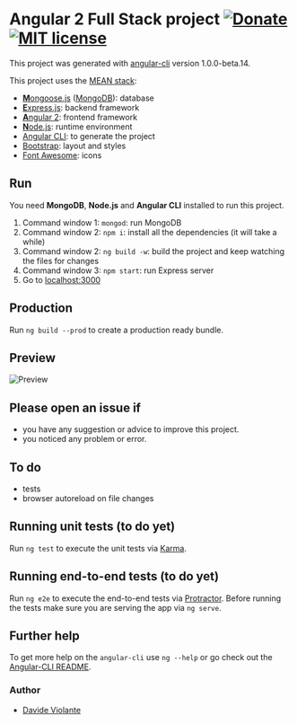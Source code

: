 # Angular 2 Full Stack project [![Donate](https://img.shields.io/badge/paypal-donate-179BD7.svg)](https://www.paypal.me/dviolante) [![MIT license](http://img.shields.io/badge/license-MIT-brightgreen.svg)](http://opensource.org/licenses/MIT)

This project was generated with [angular-cli](https://github.com/angular/angular-cli) version 1.0.0-beta.14.

This project uses the [MEAN stack](https://en.wikipedia.org/wiki/MEAN_(software_bundle)):
* [**M**ongoose.js](http://www.mongoosejs.com) ([MongoDB](http://www.mongodb.com)): database
* [**E**xpress.js](http://expressjs.com): backend framework
* [**A**ngular 2](https://angular.io): frontend framework
* [**N**ode.js](https://nodejs.org): runtime environment
* [Angular CLI](https://cli.angular.io): to generate the project
* [Bootstrap](http://www.getbootstrap.com): layout and styles
* [Font Awesome](http://fontawesome.io): icons

## Run
You need **MongoDB**, **Node.js** and **Angular CLI** installed to run this project.

1. Command window 1: `mongod`: run MongoDB
2. Command window 2: `npm i`: install all the dependencies (it will take a while)
3. Command window 2: `ng build -w`: build the project and keep watching the files for changes
4. Command window 3: `npm start`: run Express server
5. Go to [localhost:3000](http://localhost:3000)

## Production

Run `ng build --prod` to create a production ready bundle.

## Preview
![Preview](https://raw.githubusercontent.com/DavideViolante/Angular2-Full-Stack/master/demo.gif "Preview")

## Please open an issue if
* you have any suggestion or advice to improve this project.
* you noticed any problem or error.

## To do
* tests
* browser autoreload on file changes

## Running unit tests (to do yet)

Run `ng test` to execute the unit tests via [Karma](https://karma-runner.github.io).

## Running end-to-end tests (to do yet)

Run `ng e2e` to execute the end-to-end tests via [Protractor](http://www.protractortest.org/). 
Before running the tests make sure you are serving the app via `ng serve`.

## Further help

To get more help on the `angular-cli` use `ng --help` or go check out the [Angular-CLI README](https://github.com/angular/angular-cli/blob/master/README.md).

### Author
* [Davide Violante](https://github.com/DavideViolante)
